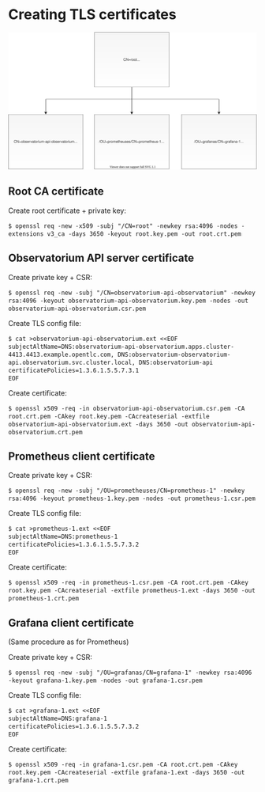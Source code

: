 # Creating TLS certificates

![Diagram](scalable_monitoring_certs.svg "Diagram")

## Root CA certificate


Create root certificate + private key:

```
$ openssl req -new -x509 -subj "/CN=root" -newkey rsa:4096 -nodes -extensions v3_ca -days 3650 -keyout root.key.pem -out root.crt.pem
```

## Observatorium API server certificate

Create private key + CSR:

```
$ openssl req -new -subj "/CN=observatorium-api-observatorium" -newkey rsa:4096 -keyout observatorium-api-observatorium.key.pem -nodes -out observatorium-api-observatorium.csr.pem
```

Create TLS config file:

```
$ cat >observatorium-api-observatorium.ext <<EOF
subjectAltName=DNS:observatorium-api-observatorium.apps.cluster-4413.4413.example.opentlc.com, DNS:observatorium-observatorium-api.observatorium.svc.cluster.local, DNS:observatorium-api
certificatePolicies=1.3.6.1.5.5.7.3.1
EOF
```

Create certificate:

```
$ openssl x509 -req -in observatorium-api-observatorium.csr.pem -CA root.crt.pem -CAkey root.key.pem -CAcreateserial -extfile observatorium-api-observatorium.ext -days 3650 -out observatorium-api-observatorium.crt.pem
```

## Prometheus client certificate

Create private key + CSR:

```
$ openssl req -new -subj "/OU=prometheuses/CN=prometheus-1" -newkey rsa:4096 -keyout prometheus-1.key.pem -nodes -out prometheus-1.csr.pem
```

Create TLS config file:

```
$ cat >prometheus-1.ext <<EOF
subjectAltName=DNS:prometheus-1
certificatePolicies=1.3.6.1.5.5.7.3.2
EOF
```

Create certificate:

```
$ openssl x509 -req -in prometheus-1.csr.pem -CA root.crt.pem -CAkey root.key.pem -CAcreateserial -extfile prometheus-1.ext -days 3650 -out prometheus-1.crt.pem
```

## Grafana client certificate

(Same procedure as for Prometheus)

Create private key + CSR:

```
$ openssl req -new -subj "/OU=grafanas/CN=grafana-1" -newkey rsa:4096 -keyout grafana-1.key.pem -nodes -out grafana-1.csr.pem
```
Create TLS config file:

```
$ cat >grafana-1.ext <<EOF
subjectAltName=DNS:grafana-1
certificatePolicies=1.3.6.1.5.5.7.3.2
EOF
```

Create certificate:

```
$ openssl x509 -req -in grafana-1.csr.pem -CA root.crt.pem -CAkey root.key.pem -CAcreateserial -extfile grafana-1.ext -days 3650 -out grafana-1.crt.pem
```
